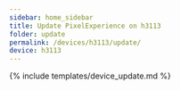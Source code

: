 ```yaml
---
sidebar: home_sidebar
title: Update PixelExperience on h3113
folder: update
permalink: /devices/h3113/update/
device: h3113
---
```

{% include templates/device_update.md %}
